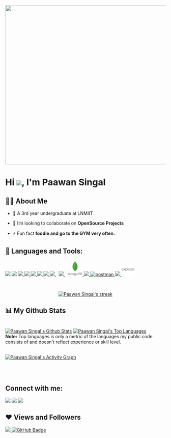 <img height="500px" width="800px" align="center" src="https://csspoint101.com/wp-content/uploads/2020/10/Developer-on-laptop.gif" height="150px"/>

<h1>Hi <img src="https://raw.githubusercontent.com/MartinHeinz/MartinHeinz/master/wave.gif" width="30px">, I'm Paawan Singal</h1>
<h3 align="center"></h3>


## 🙋‍♂️ About Me

- 🔭 A 3rd year undergraduate at LNMIIT

- 👯 I’m looking to collaborate on **OpenSource Projects**

- ⚡ Fun fact **foodie and go to the GYM very often.**

## 🚀 Languages and Tools:

<p align="left"> 
     <img src="https://upload.wikimedia.org/wikipedia/commons/thumb/1/18/ISO_C%2B%2B_Logo.svg/120px-ISO_C%2B%2B_Logo.svg.png" height="44px"/>
    <img src="https://img.icons8.com/color/48/000000/react-native.png"/>
    <a href="https://developer.mozilla.org/en-US/docs/Web/JavaScript" target="_blank"> <img src="https://img.icons8.com/color/48/000000/javascript.png"/> </a> 
    <a href="https://www.w3.org/html/" target="_blank"> <img src="https://img.icons8.com/color/48/000000/html-5.png"/> </a> 
    <a href="https://www.w3schools.com/css/" target="_blank"> <img src="https://img.icons8.com/color/48/000000/css3.png"/> </a> 
    <a href="https://getbootstrap.com" target="_blank"> <img src="https://img.icons8.com/color/48/000000/bootstrap.png"/> </a> 
    <a href="https://www.python.org" target="_blank"> <img src="https://img.icons8.com/color/48/000000/python.png"/> </a> 
    <a style="padding-right:8px;" href="https://nodejs.org" target="_blank"> <img src="https://img.icons8.com/color/48/000000/nodejs.png"/> </a> 
    <a style="padding-right:8px;" href="https://www.mysql.com/" target="_blank"> <img src="https://img.icons8.com/fluent/50/000000/mysql-logo.png"/> </a>
    <a href="https://www.mongodb.com/" target="_blank"> <img src="https://raw.githubusercontent.com/devicons/devicon/master/icons/mongodb/mongodb-original-wordmark.svg" alt="mongodb" width="48" height="48"/> </a> 
    <a href="https://firebase.google.com/" target="_blank"> <img src="https://img.icons8.com/color/48/000000/firebase.png"/> </a> 
    <a href="https://postman.com" target="_blank"> <img src="https://www.vectorlogo.zone/logos/getpostman/getpostman-icon.svg" alt="postman" width="45" height="45"/> </a>   
    <a href="https://redux.js.org" target="_blank"> <img src="https://img.icons8.com/color/48/000000/redux.png"/> </a>
    <a href="https://expressjs.com" target="_blank"> <img src="https://raw.githubusercontent.com/devicons/devicon/master/icons/express/express-original-wordmark.svg" alt="express" width="40" height="40"/> </a>
</p>

<!-- [![React Badge](https://img.shields.io/badge/-React-61DBFB?style=for-the-badge&labelColor=black&logo=react&logoColor=61DBFB)](#)  [![Javascript Badge](https://img.shields.io/badge/-Javascript-F0DB4F?style=for-the-badge&labelColor=black&logo=javascript&logoColor=F0DB4F)](#) [![Typescript Badge](https://img.shields.io/badge/-Typescript-007acc?style=for-the-badge&labelColor=black&logo=typescript&logoColor=007acc)](#) [![Nodejs Badge](https://img.shields.io/badge/-Nodejs-3C873A?style=for-the-badge&labelColor=black&logo=node.js&logoColor=3C873A)](#) [![GraphQL Badge](https://img.shields.io/badge/-GraphQl-e535ab?style=for-the-badge&labelColor=black&logo=node.js&logoColor=e535ab)](#) -->
<br/>

<p align="center">
    <a href="https://github.com/Paawan9700/github-readme-streak-stats">
        <img title="🔥 Get streak stats for your profile at git.io/streak-stats" alt="Paawan Singal's streak" src="https://github-readme-streak-stats.herokuapp.com/?user=Paawan9700&theme=black-ice&hide_border=true&stroke=0000&background=060A0CD0"/>
    </a>
</p>

## 📊 My Github Stats

  <br/>
    <a href="https://github.com/Paawan9700/github-readme-stats"><img alt="Paawan Singal's Github Stats" src="https://github-readme-stats.vercel.app/api?username=Paawan9700&show_icons=true&count_private=true&theme=react&hide_border=true&bg_color=0D1117" /></a>
  <a href="https://github.com/Paawan9700/github-readme-stats"><img alt="Paawan Singal's Top Languages" src="https://github-readme-stats.vercel.app/api/top-langs/?username=Paawan9700&langs_count=8&count_private=true&layout=compact&theme=react&hide_border=true&bg_color=0D1117" /></a>
  <br/>
  <b>Note:</b> Top languages is only a metric of the languages my public code consists of and doesn't reflect experience or skill level.


<br/>
<br/>

<a href="https://github.com/Paawan9700/github-readme-activity-graph"><img alt="Paawan Singal's Activity Graph" src="https://activity-graph.herokuapp.com/graph?username=Paawan9700&bg_color=0D1117&color=5BCDEC&line=5BCDEC&point=FFFFFF&hide_border=true" /></a>

<br/>
<br/>

## Connect with me:
<p align="left">

<a href = "https://www.linkedin.com/in/paawan-singal-5692091b4/"><img src="https://img.icons8.com/fluent/48/000000/linkedin.png"/></a>
<a href = "https://twitter.com/PaawanSingal"><img src="https://img.icons8.com/fluent/48/000000/twitter.png"/></a>
<a href = "https://www.instagram.com/paawan.singal/"><img src="https://img.icons8.com/fluent/48/000000/instagram-new.png"/></a>

</p>

## ❤ Views and Followers
<a href="https://github.com/Meghna-DAS/github-profile-views-counter">
    <img src="https://komarev.com/ghpvc/?username=Paawan9700">
</a>
<a href="https://github.com/Paawan9700?tab=followers"><img src="https://img.shields.io/github/followers/Paawan9700?label=Followers&style=social" alt="GitHub Badge"></a>
